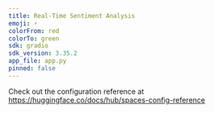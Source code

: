 ```yaml
---
title: Real-Time Sentiment Analysis
emoji: ⚡
colorFrom: red
colorTo: green
sdk: gradio
sdk_version: 3.35.2
app_file: app.py
pinned: false
---
```


Check out the configuration reference at https://huggingface.co/docs/hub/spaces-config-reference